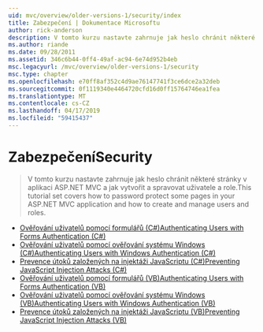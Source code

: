 ```yaml
---
uid: mvc/overview/older-versions-1/security/index
title: Zabezpečení | Dokumentace Microsoftu
author: rick-anderson
description: V tomto kurzu nastavte zahrnuje jak heslo chránit některé stránky v aplikaci ASP.NET MVC a jak vytvořit a spravovat uživatele a role.
ms.author: riande
ms.date: 09/28/2011
ms.assetid: 346c6b44-0ff4-49af-ac94-6e74d952b4eb
msc.legacyurl: /mvc/overview/older-versions-1/security
msc.type: chapter
ms.openlocfilehash: e70ff8af352c4d9ae76147741f3ce6dce2a32deb
ms.sourcegitcommit: 0f1119340e4464720cfd16d0ff15764746ea1fea
ms.translationtype: MT
ms.contentlocale: cs-CZ
ms.lasthandoff: 04/17/2019
ms.locfileid: "59415437"
---
```

# <a name="security"></a><span data-ttu-id="b7114-103">Zabezpečení</span><span class="sxs-lookup"><span data-stu-id="b7114-103">Security</span></span>

> <span data-ttu-id="b7114-104">V tomto kurzu nastavte zahrnuje jak heslo chránit některé stránky v aplikaci ASP.NET MVC a jak vytvořit a spravovat uživatele a role.</span><span class="sxs-lookup"><span data-stu-id="b7114-104">This tutorial set covers how to password protect some pages in your ASP.NET MVC application and how to create and manage users and roles.</span></span>


- [<span data-ttu-id="b7114-105">Ověřování uživatelů pomocí formulářů (C#)</span><span class="sxs-lookup"><span data-stu-id="b7114-105">Authenticating Users with Forms Authentication (C#)</span></span>](authenticating-users-with-forms-authentication-cs.md)
- [<span data-ttu-id="b7114-106">Ověřování uživatelů pomocí ověřování systému Windows (C#)</span><span class="sxs-lookup"><span data-stu-id="b7114-106">Authenticating Users with Windows Authentication (C#)</span></span>](authenticating-users-with-windows-authentication-cs.md)
- [<span data-ttu-id="b7114-107">Prevence útoků založených na injektáži JavaScriptu (C#)</span><span class="sxs-lookup"><span data-stu-id="b7114-107">Preventing JavaScript Injection Attacks (C#)</span></span>](preventing-javascript-injection-attacks-cs.md)
- [<span data-ttu-id="b7114-108">Ověřování uživatelů pomocí formulářů (VB)</span><span class="sxs-lookup"><span data-stu-id="b7114-108">Authenticating Users with Forms Authentication (VB)</span></span>](authenticating-users-with-forms-authentication-vb.md)
- [<span data-ttu-id="b7114-109">Ověřování uživatelů pomocí ověřování systému Windows (VB)</span><span class="sxs-lookup"><span data-stu-id="b7114-109">Authenticating Users with Windows Authentication (VB)</span></span>](authenticating-users-with-windows-authentication-vb.md)
- [<span data-ttu-id="b7114-110">Prevence útoků založených na injektáži JavaScriptu (VB)</span><span class="sxs-lookup"><span data-stu-id="b7114-110">Preventing JavaScript Injection Attacks (VB)</span></span>](preventing-javascript-injection-attacks-vb.md)
